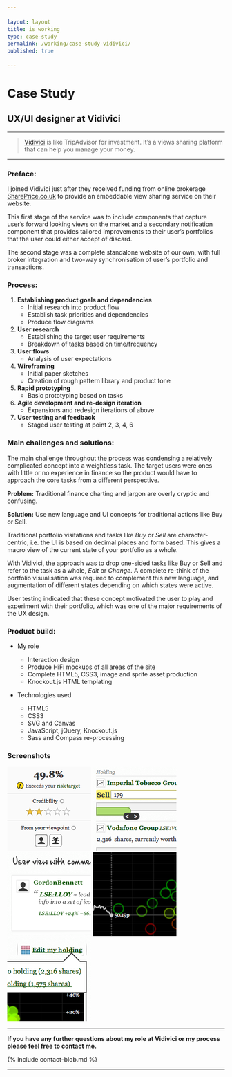 ```yaml
---

layout: layout
title: is working
type: case-study
permalink: /working/case-study-vidivici/
published: true

---
```


# Case Study

## UX/UI designer at Vidivici

***

> [Vidivici](http://vidivici.com) is like TripAdvisor for investment. It’s a views sharing platform that can help you manage your money.

***

### Preface:

I joined Vidivici just after they received funding from online brokerage [SharePrice.co.uk](http://www.shareprice.co.uk) to provide an embeddable view sharing service on their website.

This first stage of the service was to include components that capture user’s forward looking views on the market and a secondary notification component that provides tailored improvements to their user’s portfolios that the user could either accept of discard.

The second stage was a complete standalone website of our own, with full broker integration and two-way synchronisation of user’s portfolio and transactions.

### Process:

1. **Establishing product goals and dependencies**
	+ Initial research into product flow
	+ Establish task priorities and dependencies
	+ Produce flow diagrams
2. **User research**
	+ Establishing the target user requirements
	+ Breakdown of tasks based on time/frequency
3. **User flows**
	+ Analysis of user expectations
4. **Wireframing**
	+ Initial paper sketches
	+ Creation of rough pattern library and product tone
5. **Rapid prototyping**
	+ Basic prototyping based on tasks
6. **Agile development and re-design iteration**
	+ Expansions and redesign iterations of above
7. **User testing and feedback**
	+ Staged user testing at point 2, 3, 4, 6


### Main challenges and solutions:

The main challenge throughout the process was condensing a relatively complicated concept into a weightless task. The target users were ones with little or no experience in finance so the product would have to approach the core tasks from a different perspective.

**Problem:** Traditional finance charting and jargon are overly cryptic and confusing.

**Solution:** Use new language and UI concepts for traditional actions like Buy or Sell.

Traditional portfolio visitations and tasks like *Buy* or *Sell* are character-centric, i.e. the UI is based on decimal places and form based. This gives a macro view of the current state of your portfolio as a whole.

With Vidivici, the approach was to drop one-sided tasks like Buy or Sell and refer to the task as a whole, *Edit* or *Change*. A complete re-think of the portfolio visualisation was required to complement this new language, and augmentation of different states depending on which states were active.

User testing indicated that these concept motivated the user to play and experiment with their portfolio, which was one of the major requirements of the UX design.


### Product build:

* My role
	* Interaction design
	* Produce HiFi mockups of all areas of the site
	* Complete HTML5, CSS3, image and sprite asset production
	* Knockout.js HTML templating

* Technologies used
	* HTML5
	* CSS3
	* SVG and Canvas
	* JavaScript, jQuery, Knockout.js
	* Sass and Compass re-processing


### Screenshots


<div class="external-images">
	<a href="/working/case-study-vidivici/screenshot-portfolio-analysis/"><img src="/im/case-study/vidivici/crop/vidivici-portfolio-analysis.png" alt="Image of portfolio analysis."></a>
	<a href="/working/case-study-vidivici/screenshot-portfolio-holdings/"><img src="/im/case-study/vidivici/crop/vidivici-portfolio-holdings.png" alt="Image of portfolio-holdings."></a>
	<a href="/working/case-study-vidivici/screenshot-view-widget-concept/"><img src="/im/case-study/vidivici/crop/vidivici-view-widget-concept.png" alt="Image of view widget concept."></a>
	<a href="/working/case-study-vidivici/screenshot-views-chart/"><img src="/im/case-study/vidivici/crop/vidivici-views-chart.png" alt="Image of views chart."></a>
	<a href="/working/case-study-vidivici/screenshot-inline-portfolio-editing/"><img src="/im/case-study/vidivici/crop/vidivici-inline-portfolio-editing.png" alt="Image of inline porfolio editing."></a>
</div>


***

**If you have any further questions about my role at Vidivici or my process please feel free to contact me.**

{% include contact-blob.md %}

***
